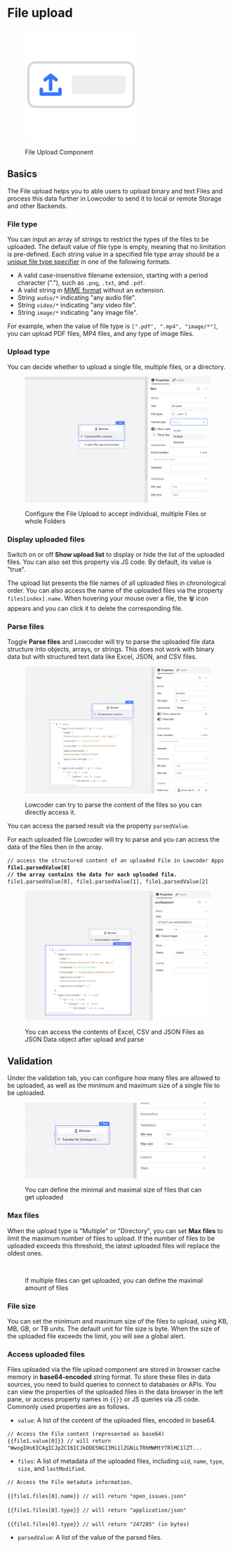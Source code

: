 # File upload

<figure><img src="../../../.gitbook/assets/file.png" alt="" width="256"><figcaption><p>File Upload Component</p></figcaption></figure>

## Basics

The File upload helps you to able users to upload binary and text Files and process this data further in Lowcoder to send it to local or remote Storage and other Backends.

### File type

You can input an array of strings to restrict the types of the files to be uploaded. The default value of file type is empty, meaning that no limitation is pre-defined. Each string value in a specified file type array should be a [unique file type specifier](https://developer.mozilla.org/en-US/docs/Web/HTML/Element/input/file#unique\_file\_type\_specifiers) in one of the following formats.

* A valid case-insensitive filename extension, starting with a period character ("."), such as `.png`, `.txt`, and `.pdf`.
* A valid string in [MIME format](https://developer.mozilla.org/en-US/docs/Web/HTTP/Basics\_of\_HTTP/MIME\_types) without an extension.
* String `audio/*` indicating "any audio file".
* String `video/*` indicating "any video file".
* String `image/*` indicating "any image file".

For example, when the value of file type is `[".pdf", ".mp4", "image/*"]`, you can upload PDF files, MP4 files, and any type of image files.



### Upload type

You can decide whether to upload a single file, multiple files, or a directory.

<figure><img src="../../../.gitbook/assets/App Editor  File Upload.png" alt=""><figcaption><p>Configure the File Upload to accept individual, multiple Files or whole Folders</p></figcaption></figure>

### Display uploaded files

Switch on or off **Show upload list** to display or hide the list of the uploaded files. You can also set this property via JS code. By default, its value is "true".

The upload list presents the file names of all uploaded files in chronological order. You can also access the name of the uploaded files via the property `files[index].name`. When hovering your mouse over a file, the 🗑️ icon appears and you can click it to delete the corresponding file.

### Parse files

Toggle **Parse files** and Lowcoder will try to parse the uploaded file data structure into objects, arrays, or strings. This does not work with binary data but with structured text data like Excel, JSON, and CSV files.

<figure><img src="../../../.gitbook/assets/App Editor  File Upload Parse.png" alt=""><figcaption><p>Lowcoder can try to parse the content of the files so you can directly access it.</p></figcaption></figure>

You can access the parsed result via the property `parsedValue`.&#x20;

For each uploaded file Lowcoder will try to parse and you can access the data of the files then in the array.

<pre><code>// access the structured content of an uploaded File in Lowcoder Apps
<strong>file1.parsedValue[0]
</strong><strong>// the array contains the data for each uploaded file.
</strong>file1.parsedValue[0], file1.parsedValue[1], file1.parsedValue[2]
</code></pre>

<figure><img src="../../../.gitbook/assets/App Editor  File Upload Display parsed File.png" alt=""><figcaption><p>You can access the contents of Excel, CSV and JSON Files as JSON Data object after upload and parse</p></figcaption></figure>

## Validation

Under the validation tab, you can configure how many files are allowed to be uploaded, as well as the minimum and maximum size of a single file to be uploaded.

<figure><img src="../../../.gitbook/assets/App Editor  File Upload validation.png" alt=""><figcaption><p>You can define the minimal and maximal size of files that can get uploaded</p></figcaption></figure>

### Max files

When the upload type is "Multiple" or "Directory", you can set **Max files** to limit the maximum number of files to upload. If the number of files to be uploaded exceeds this threshold, the latest uploaded files will replace the oldest ones.

<figure><img src="../../../.gitbook/assets/App Editor  File Upload Validation Multiple.png" alt=""><figcaption><p>If multiple files can get uploaded, you can define the maximal amount of files</p></figcaption></figure>

### File size

You can set the minimum and maximum size of the files to upload, using KB, MB, GB, or TB units. The default unit for file size is byte. When the size of the uploaded file exceeds the limit, you will see a global alert.

### Access uploaded files

Files uploaded via the file upload component are stored in browser cache memory in **base64-encoded** string format. To store these files in data sources, you need to build queries to connect to databases or APIs. You can view the properties of the uploaded files in the data browser in the left pane, or access property names in `{{}}` or JS queries via JS code. Commonly used properties are as follows.

* `value`: A list of the content of the uploaded files, encoded in base64.

```
// Access the File content (represented as base64)
{{file1.value[0]}} // will return "WwogIHsKICAgICJpZCI6ICJkODE5NGI3Mi1lZGNiLTRhMWMtYTRlMC1lZT...
```

* `files`: A list of metadata of the uploaded files, including `uid`, `name`, `type`, `size`, and `lastModified`.

```
// Access the File metadata information. 

{{file1.files[0].name}} // will return "open_issues.json"

{{file1.files[0].type}} // will return "application/json"

{{file1.files[0].type}} // will return "247285" (in bytes)
```

* `parsedValue`: A list of the value of the parsed files.

